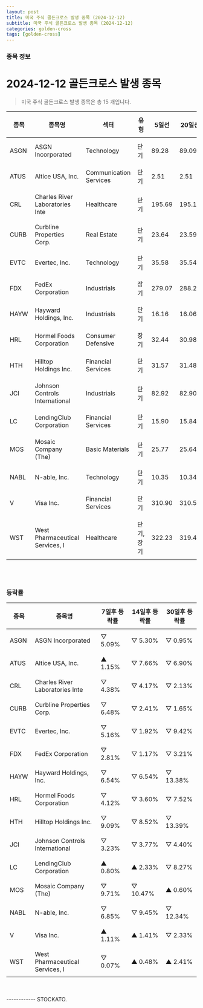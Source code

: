 ```yaml
---
layout: post
title: 미국 주식 골든크로스 발생 종목 (2024-12-12)
subtitle: 미국 주식 골든크로스 발생 종목 (2024-12-12)
categories: golden-cross
tags: [golden-cross]
---
```



### 종목 정보

# 2024-12-12 골든크로스 발생 종목

<blockquote>  <p> 미국 주식 골든크로스 발생 종목은 총 15 개입니다. </p></blockquote>

<style type="text/css">table th,table td { padding: 10px 9px }</style><table><thead><tr><th>종목</th><th>종목명</th><th>섹터</th><th>유형</th><th>5일선</th><th>20일선</th><th>50일선</th><th>200일선</th></tr></thead><tbody><tr><td>ASGN</td><td>ASGN Incorporated</td><td>Technology</td><td>단기</td><td>89.28</td><td>89.09</td><td>92.76</td><td>92.44</td></tr><tr><td>ATUS</td><td>Altice USA, Inc.</td><td>Communication Services</td><td>단기</td><td>2.51</td><td>2.51</td><td>2.49</td><td>2.20</td></tr><tr><td>CRL</td><td>Charles River Laboratories Inte</td><td>Healthcare</td><td>단기</td><td>195.69</td><td>195.18</td><td>194.16</td><td>203.22</td></tr><tr><td>CURB</td><td>Curbline Properties Corp.</td><td>Real Estate</td><td>단기</td><td>23.64</td><td>23.59</td><td>23.26</td><td>23.08</td></tr><tr><td>EVTC</td><td>Evertec, Inc.</td><td>Technology</td><td>단기</td><td>35.58</td><td>35.54</td><td>34.25</td><td>33.65</td></tr><tr><td>FDX</td><td>FedEx Corporation</td><td>Industrials</td><td>장기</td><td>279.07</td><td>288.23</td><td>277.23</td><td>276.98</td></tr><tr><td>HAYW</td><td>Hayward Holdings, Inc.</td><td>Industrials</td><td>단기</td><td>16.16</td><td>16.06</td><td>15.69</td><td>14.45</td></tr><tr><td>HRL</td><td>Hormel Foods Corporation</td><td>Consumer Defensive</td><td>장기</td><td>32.44</td><td>30.98</td><td>30.57</td><td>30.56</td></tr><tr><td>HTH</td><td>Hilltop Holdings Inc.</td><td>Financial Services</td><td>단기</td><td>31.57</td><td>31.48</td><td>31.19</td><td>31.00</td></tr><tr><td>JCI</td><td>Johnson Controls International </td><td>Industrials</td><td>단기</td><td>82.92</td><td>82.90</td><td>79.56</td><td>72.91</td></tr><tr><td>LC</td><td>LendingClub Corporation</td><td>Financial Services</td><td>단기</td><td>15.90</td><td>15.84</td><td>14.39</td><td>11.64</td></tr><tr><td>MOS</td><td>Mosaic Company (The)</td><td>Basic Materials</td><td>단기</td><td>25.77</td><td>25.64</td><td>25.90</td><td>26.63</td></tr><tr><td>NABL</td><td>N-able, Inc.</td><td>Technology</td><td>단기</td><td>10.35</td><td>10.34</td><td>11.51</td><td>12.83</td></tr><tr><td>V</td><td>Visa Inc.</td><td>Financial Services</td><td>단기</td><td>310.90</td><td>310.57</td><td>296.51</td><td>279.12</td></tr><tr><td>WST</td><td>West Pharmaceutical Services, I</td><td>Healthcare</td><td>단기, 장기</td><td>322.23</td><td>319.42</td><td>310.94</td><td>310.73</td></tr></tbody></table><br><br>
### 등락률

<table><thead><tr><th>종목</th><th>종목명</th><th>7일후 등락률</th><th>14일후 등락률</th><th>30일후 등락률</th></tr></thead><tbody><tr><td>ASGN</td><td>ASGN Incorporated</td><td>▽ 5.09%</td><td>▽ 5.30%</td><td>▽ 0.95%</td></tr><tr><td>ATUS</td><td>Altice USA, Inc.</td><td>▲ 1.15%</td><td>▽ 7.66%</td><td>▽ 6.90%</td></tr><tr><td>CRL</td><td>Charles River Laboratories Inte</td><td>▽ 4.38%</td><td>▽ 4.17%</td><td>▽ 2.13%</td></tr><tr><td>CURB</td><td>Curbline Properties Corp.</td><td>▽ 6.48%</td><td>▽ 2.41%</td><td>▽ 1.65%</td></tr><tr><td>EVTC</td><td>Evertec, Inc.</td><td>▽ 5.16%</td><td>▽ 1.92%</td><td>▽ 9.42%</td></tr><tr><td>FDX</td><td>FedEx Corporation</td><td>▽ 2.81%</td><td>▽ 1.17%</td><td>▽ 3.21%</td></tr><tr><td>HAYW</td><td>Hayward Holdings, Inc.</td><td>▽ 6.54%</td><td>▽ 6.54%</td><td>▽ 13.38%</td></tr><tr><td>HRL</td><td>Hormel Foods Corporation</td><td>▽ 4.12%</td><td>▽ 3.60%</td><td>▽ 7.52%</td></tr><tr><td>HTH</td><td>Hilltop Holdings Inc.</td><td>▽ 9.09%</td><td>▽ 8.52%</td><td>▽ 13.39%</td></tr><tr><td>JCI</td><td>Johnson Controls International </td><td>▽ 3.23%</td><td>▽ 3.77%</td><td>▽ 4.40%</td></tr><tr><td>LC</td><td>LendingClub Corporation</td><td>▲ 0.80%</td><td>▲ 2.33%</td><td>▽ 8.27%</td></tr><tr><td>MOS</td><td>Mosaic Company (The)</td><td>▽ 9.71%</td><td>▽ 10.47%</td><td>▲ 0.60%</td></tr><tr><td>NABL</td><td>N-able, Inc.</td><td>▽ 6.85%</td><td>▽ 9.45%</td><td>▽ 12.34%</td></tr><tr><td>V</td><td>Visa Inc.</td><td>▲ 1.11%</td><td>▲ 1.41%</td><td>▽ 2.33%</td></tr><tr><td>WST</td><td>West Pharmaceutical Services, I</td><td>▽ 0.07%</td><td>▲ 0.48%</td><td>▲ 2.41%</td></tr></tbody></table><br><br>
------------
STOCKATO. 
